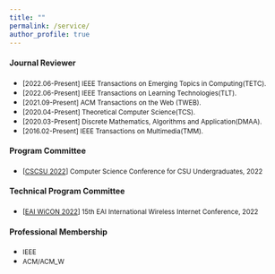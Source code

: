 ```yaml
---
title: ""
permalink: /service/
author_profile: true
---
```

#### Journal Reviewer
<!-- * [2021-Present] Reviewer for the Journal ACM Transactions on Social Computing(TSC).-->
* <small>[2022.06-Present] IEEE Transactions on Emerging Topics in Computing(TETC).</small>
* <small>[2022.06-Present] IEEE Transactions on Learning Technologies(TLT).</small>
* <small>[2021.09-Present] ACM Transactions on the Web (TWEB).</small>
* <small>[2020.04-Present] Theoretical Computer Science(TCS).</small>
* <small>[2020.03-Present] Discrete Mathematics, Algorithms and Application(DMAA).</small>
* <small>[2016.02-Present] IEEE Transactions on Multimedia(TMM).</small>

#### Program Committee
<!-- * <small>[[EAI WiCON 2022](https://wicon.eai-conferences.org/2022/)] 15th EAI International Wireless Internet Conference, 2022</small> -->
* <small>[[CSCSU 2022](https://cscsu-conference.github.io/)] Computer Science Conference for CSU Undergraduates, 2022</small>

#### Technical Program Committee
* <small>[[EAI WiCON 2022](https://wicon.eai-conferences.org/2022/)] 15th EAI International Wireless Internet Conference, 2022</small> 

#### Professional Membership
  * <small>IEEE</small>
  * <small>ACM/ACM_W</small>
